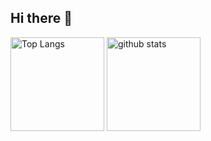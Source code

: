 ## Hi there 👋

<p align="left"> 
  <img alt="Top Langs" height="150px" src="https://github-readme-stats.vercel.app/api/top-langs/?username=terabyte-jp&layout=compact&show_icons=true&theme=onedark">
  <img alt="github stats" height="150px" src="https://github-readme-stats.vercel.app/api?username=terabyte-jp&theme=onedark&show_icons=ture">
</p>
